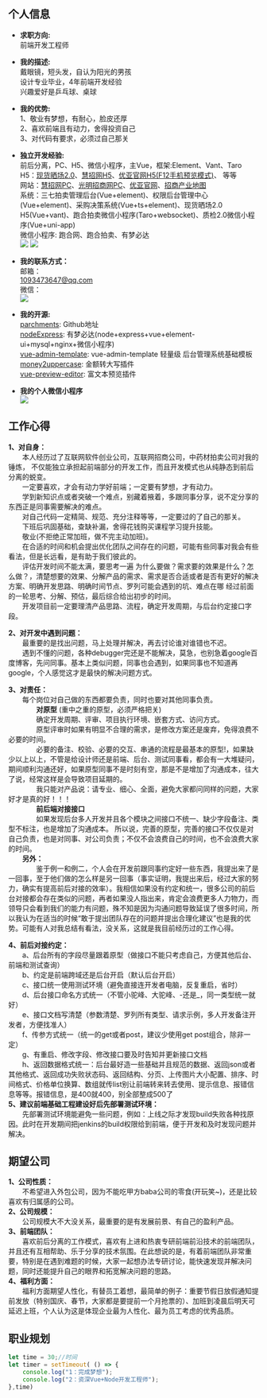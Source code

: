 ## 个人信息

-   **求职方向:**  
	前端开发工程师  

-   **我的描述:**  
	戴眼镜，短头发，自认为阳光的男孩  
	设计专业毕业，4年前端开发经验  
	兴趣爱好是乒乓球、桌球   

-   **我的优势:**  
	1、敬业有梦想，有耐心，脸皮还厚   
    2、喜欢前端且有动力，舍得投资自己   
    3、对代码有要求，必须过自己那关  

-   **独立开发经验:**  
    前后分离，PC、H5、微信小程序，主Vue，框架:Element、Vant、Taro  
	H5：[现货晒场2.0](https://www.paohe.cn/spotV2/login/)、[慧招网H5](http://m.hvzhao.com/)、[优亚官网H5(F12手机预览模式)](http://www.uniasia.com.cn/mobile/index)、<!-- [拍卖中心H5(参与)](https://pmwechat.paohe.cn/login) --> 等等  
    网站：[慧招网PC](http://www.hvzhao.com/)、[光明招商网PC](http://gmcyzs.com/)、[优亚官网](http://www.uniasia.com.cn/)、[招商产业地图](http://zhongshan.hvzhao.com/)  
	系统：三七拍卖管理后台(Vue+element)、权限后台管理中心(Vue+element)、采购决策系统(Vue+ts+element)、现货晒场2.0 H5(Vue+vant)、跑合拍卖微信小程序(Taro+websocket)、质检2.0微信小程序(Vue+uni-app)  
	微信小程序: 跑合网、跑合拍卖、有梦必达  
	![](https://oscimg.oschina.net/oscnet/up-7afadaa665009dacaf52fecb2d7e73f904e.png)
	![](https://oscimg.oschina.net/oscnet/up-d99cf6dd7572843b51848504b99b49427d3.png) 
-   **我的联系方式：**  
    邮箱：  
	[1093473647@qq.com](http://1093473647@qq.com)  
    微信：  
    ![](https://oscimg.oschina.net/oscnet/up-22ec72db78c99f52ea22b13b21a454e86a6.png)  
    
-   **我的开源:**  
	[parchments](https://github.com/parchments): Github地址  
	[nodeExpress](https://github.com/parchments/nodeExpress): 有梦必达(node+express+vue+element-ui+mysql+nginx+微信小程序)  
	[vue-admin-template](https://github.com/parchments/vue-admin-template): vue-admin-template 轻量级 后台管理系统基础模板  
    [money2uppercase](https://www.npmjs.com/package/money2uppercase): 金额转大写插件  
    [vue-preview-editor](https://www.npmjs.com/package/vue-preview-editor): 富文本预览插件  

-   **我的个人微信小程序**  
	![](https://oscimg.oschina.net/oscnet/up-6db35bb99a6b0a87fb356cd3ae644a18e85.JPEG)  

## 工作心得  
**1、对自身：**  
&emsp;&emsp;本人经历过了互联网软件创业公司，互联网招商公司，中药材拍卖公司对我的锤炼，
不仅能独立承担起前端部分的开发工作，而且开发模式也从纯静态到前后分离的蜕变。  
&emsp;&emsp;一定要喜欢，才会有动力学好前端；一定要有梦想，才有动力。  
&emsp;&emsp;学到新知识点或者突破一个难点，别藏着掖着，多跟同事分享，说不定分享的东西正是同事需要解决的难点。  
&emsp;&emsp;对自己代码一定精简、规范、充分注释等等，一定要过的了自己的那关。  
&emsp;&emsp;下班后巩固基础，查缺补漏，舍得花钱购买课程学习提升技能。  
&emsp;&emsp;敬业(不拒绝正常加班，做不完主动加班)。  
&emsp;&emsp;在合适的时间和机会提出优化团队之间存在的问题，可能有些同事对我会有些看法，但是长远看，是有助于我们彼此的。  
&emsp;&emsp;评估开发时间不能太满，要思考一遍 为什么要做？需求要的效果是什么？怎么做？，清楚想要的效果、分解产品的需求、需求是否合适或者是否有更好的解决方案、明确开发思路、明确时间节点、罗列可能会遇到的坑、难点在哪
经过前面的一轮思考、分解、预估，最后综合给出初步的时间。  
&emsp;&emsp;开发项目前一定要理清产品思路、流程，确定开发周期，与后台约定接口字段。  

**2、对开发中遇到问题：**  
&emsp;&emsp;最重要的是找出问题，马上处理并解决，再去讨论谁对谁错也不迟。  
&emsp;&emsp;遇到不懂的问题，各种debugger完还是不能解决，莫急，也别急着google百度博客，先问同事。基本上类似问题，同事也会遇到，如果同事也不知道再google，个人感觉这才是最快的解决问题方式。  

**3、对责任：**  
&emsp;&emsp;每个岗位对自己做的东西都要负责，同时也要对其他同事负责。  
&emsp;&emsp;**&emsp;&emsp;对原型** (重中之重的原型，必须严格把关)  
&emsp;&emsp;&emsp;&emsp;确定开发周期、评审、项目执行环境、嵌套方式、访问方式。  
&emsp;&emsp;&emsp;&emsp;原型评审时如果有明显不合理的需求，是修改方案还是废弃，免得浪费不必要的时间。  
&emsp;&emsp;&emsp;&emsp;必要的备注、校验、必要的交互、串通的流程是最基本的原型!，如果缺少以上以上，不管是给设计师还是前端、后台、测试同事看，都会有一大堆疑问，期间顺利沟通还好，如果原型同事不是时刻有空，那是不是增加了沟通成本，往大了说，经常这样是会导致项目延期的。  
&emsp;&emsp;&emsp;&emsp;我只能对产品说：请专业、细心、全面，避免大家都问同样的问题，大家好才是真的好！！！  
&emsp;&emsp;**&emsp;&emsp;前后端对接接口**  
&emsp;&emsp;&emsp;&emsp;如果发现后台多人开发并且各个模块之间接口不统一、缺少字段备注、类型不标注，也是增加了沟通成本。
所以说，完善的原型，完善的接口不仅仅是对自己负责，也是对同事、对公司负责；不仅不会浪费自己的时间，也不会浪费大家的时间。  
**&emsp;&emsp;另外：**  
&emsp;&emsp;&emsp;&emsp;鉴于例一和例二，个人会在开发前跟同事约定好一些东西，我提出来了是一回事，至于他们做的怎么样是另一回事（事实证明，我提出来后，经过大家的努力，确实有提高前后对接的效率）。我相信如果没有约定和统一，很多公司的前后台对接都会存在类似的问题，再者如果没人指出来，肯定会浪费更多人力物力，而领导只会看到我们的能力有问题，殊不知是因为沟通问题导致延误了很多时间，所以我认为在适当的时候“敢于提出团队存在的问题并提出合理化建议”也是我的优势。可能有人对我总结有看法，没关系，这就是我目前经历过的工作心得。  

**4、前后对接约定：**  
&emsp;&emsp;a、后台所有的字段尽量跟着原型（做接口不能只考虑自己，方便其他后台、前端和测试查询）  
&emsp;&emsp;b、约定是前端跨域还是后台开启（默认后台开启）  
&emsp;&emsp;c、接口统一使用测试环境（避免直接连开发者电脑，反复重启，省时）  
&emsp;&emsp;d、后台接口命名方式统一（不管小驼峰、大驼峰、-还是_，同一类型统一就好）  
&emsp;&emsp;e、接口文档写清楚（参数清楚、罗列所有类型、请求示例，多人开发备注开发者，方便找准人）  
&emsp;&emsp;f、传参方式统一（统一的get或者post，建议少使用get post组合，除非一定）  
&emsp;&emsp;g、有重启、修改字段、修改接口要及时告知并更新接口文档  
&emsp;&emsp;h、返回数据格式统一：后台最好造一些基础并且规范的数据、返回json或者其他格式、返回成功失败状态码、返回结构、分页、上传图片大小配置、排序、时间格式、价格单位换算、数组就传list别让前端转来转去使用、提示信息、报错信息等等。报错信息，是400就400，别全部整成500了    
**5、建议前端基础工程建设好后先部署测试环境：**  
&emsp;&emsp;先部署测试环境能避免一些问题，例如：上线之际才发现build失败各种找原因。此时在开发期间把jenkins的build权限给到前端，便于开发和及时发现问题并解决。
  
## 期望公司

**1、公司性质：**   
&emsp;&emsp;不希望进入外包公司，因为不能吃甲方baba公司的零食(开玩笑~)，还是比较喜欢有归属感的公司。   
**2、公司规模：**   
&emsp;&emsp;公司规模大不大没关系，最重要的是有发展前景、有自己的盈利产品。  
**3、前端团队：**   
&emsp;&emsp;喜欢前后分离的工作模式，喜欢有上进和热衷专研前端前沿技术的前端团队，并且还有互相帮助、乐于分享的技术氛围。在此想说的是，有着前端团队非常重要，特别是在遇到难题的时候，大家一起想办法专研讨论，能快速发现并解决问题，同时还能提升自己的眼界和拓宽解决问题的思路。  
**4、福利方面：**   
&emsp;&emsp;福利方面期望人性化，有替员工着想，最简单的例子：重要节假日放假通知提前发放（特别国庆、春节，大家都是要提前一个月抢票的）、加班到凌晨后明天可延迟上班，个人认为这是体现企业最为人性化、最为员工考虑的优秀品质。

## 职业规划
```javascript
let time = 30;//时间
let timer = setTimeout( () => {
    console.log("1：完成梦想");
    console.log("2：资深Vue+Node开发工程师");
},time)
```